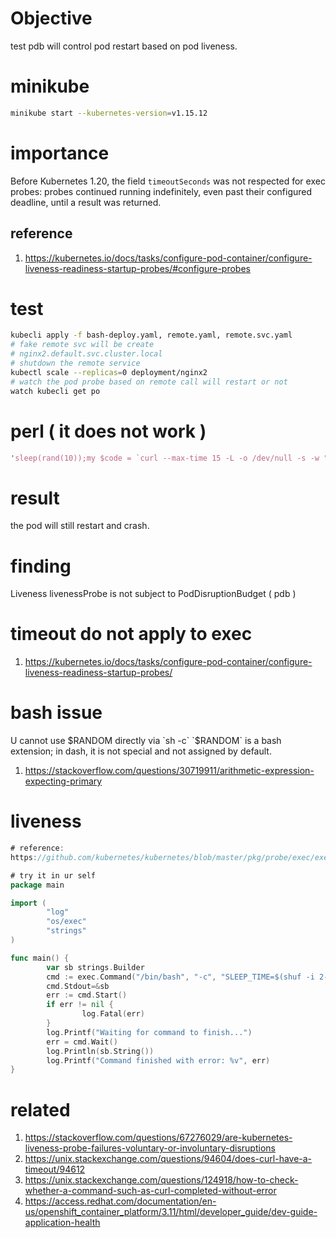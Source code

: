 # Objective
test pdb will control pod restart based on pod liveness.

# minikube
```sh
minikube start --kubernetes-version=v1.15.12
```
# importance
Before Kubernetes 1.20, the field `timeoutSeconds` was not respected for exec probes: probes continued running indefinitely, even past their configured deadline, until a result was returned.
## reference
1. https://kubernetes.io/docs/tasks/configure-pod-container/configure-liveness-readiness-startup-probes/#configure-probes

# test
```sh
kubecli apply -f bash-deploy.yaml, remote.yaml, remote.svc.yaml
# fake remote svc will be create
# nginx2.default.svc.cluster.local
# shutdown the remote service
kubectl scale --replicas=0 deployment/nginx2
# watch the pod probe based on remote call will restart or not
watch kubecli get po
```

# perl ( it does not work )
```perl
'sleep(rand(10));my $code = `curl --max-time 15 -L -o /dev/null -s -w "%{http_code}\n" http://nginx2.default.svc.cluster.local`;if ($code == "200"){exit 0}else{exit 1};'
```

# result
the pod will still restart and crash.

# finding
Liveness livenessProbe is not subject to PodDisruptionBudget ( pdb )

# timeout do not apply to exec
1. https://kubernetes.io/docs/tasks/configure-pod-container/configure-liveness-readiness-startup-probes/

# bash issue
U cannot use $RANDOM directly via `sh -c`
`$RANDOM` is a bash extension; in dash, it is not special and not assigned by default.
1. https://stackoverflow.com/questions/30719911/arithmetic-expression-expecting-primary

# liveness
```go
# reference:
https://github.com/kubernetes/kubernetes/blob/master/pkg/probe/exec/exec.go#L50

# try it in ur self
package main

import (
        "log"
        "os/exec"
        "strings"
)

func main() {
        var sb strings.Builder
        cmd := exec.Command("/bin/bash", "-c", "SLEEP_TIME=$(shuf -i 2-10 -n 1);echo $SLEEP_TIME")
        cmd.Stdout=&sb
        err := cmd.Start()
        if err != nil {
                log.Fatal(err)
        }
        log.Printf("Waiting for command to finish...")
        err = cmd.Wait()
        log.Println(sb.String())
        log.Printf("Command finished with error: %v", err)
}
```

# related
1. https://stackoverflow.com/questions/67276029/are-kubernetes-liveness-probe-failures-voluntary-or-involuntary-disruptions
1. https://unix.stackexchange.com/questions/94604/does-curl-have-a-timeout/94612
1. https://unix.stackexchange.com/questions/124918/how-to-check-whether-a-command-such-as-curl-completed-without-error
1. https://access.redhat.com/documentation/en-us/openshift_container_platform/3.11/html/developer_guide/dev-guide-application-health